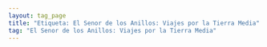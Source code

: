 ```yaml
---
layout: tag_page
title: "Etiqueta: El Senor de los Anillos: Viajes por la Tierra Media"
tag: "El Senor de los Anillos: Viajes por la Tierra Media"
---
```

